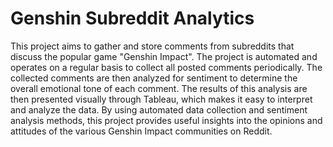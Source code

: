 # Genshin Subreddit Analytics

This project aims to gather and store comments from subreddits that discuss the popular game "Genshin Impact". The project is automated and operates on a regular basis to collect all posted comments periodically. The collected comments are then analyzed for sentiment to determine the overall emotional tone of each comment. The results of this analysis are then presented visually through Tableau, which makes it easy to interpret and analyze the data. By using automated data collection and sentiment analysis methods, this project provides useful insights into the opinions and attitudes of the various Genshin Impact communities on Reddit.
